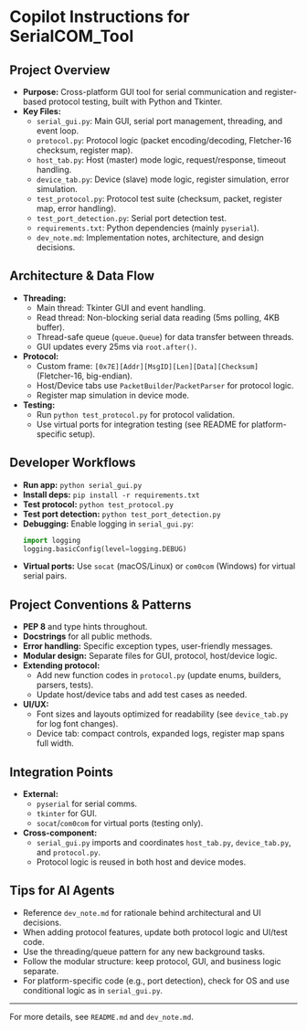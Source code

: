 # Copilot Instructions for SerialCOM_Tool

## Project Overview
- **Purpose:** Cross-platform GUI tool for serial communication and register-based protocol testing, built with Python and Tkinter.
- **Key Files:**
  - `serial_gui.py`: Main GUI, serial port management, threading, and event loop.
  - `protocol.py`: Protocol logic (packet encoding/decoding, Fletcher-16 checksum, register map).
  - `host_tab.py`: Host (master) mode logic, request/response, timeout handling.
  - `device_tab.py`: Device (slave) mode logic, register simulation, error simulation.
  - `test_protocol.py`: Protocol test suite (checksum, packet, register map, error handling).
  - `test_port_detection.py`: Serial port detection test.
  - `requirements.txt`: Python dependencies (mainly `pyserial`).
  - `dev_note.md`: Implementation notes, architecture, and design decisions.

## Architecture & Data Flow
- **Threading:**
  - Main thread: Tkinter GUI and event handling.
  - Read thread: Non-blocking serial data reading (5ms polling, 4KB buffer).
  - Thread-safe queue (`queue.Queue`) for data transfer between threads.
  - GUI updates every 25ms via `root.after()`.
- **Protocol:**
  - Custom frame: `[0x7E][Addr][MsgID][Len][Data][Checksum]` (Fletcher-16, big-endian).
  - Host/Device tabs use `PacketBuilder`/`PacketParser` for protocol logic.
  - Register map simulation in device mode.
- **Testing:**
  - Run `python test_protocol.py` for protocol validation.
  - Use virtual ports for integration testing (see README for platform-specific setup).

## Developer Workflows
- **Run app:** `python serial_gui.py`
- **Install deps:** `pip install -r requirements.txt`
- **Test protocol:** `python test_protocol.py`
- **Test port detection:** `python test_port_detection.py`
- **Debugging:** Enable logging in `serial_gui.py`:
  ```python
  import logging
  logging.basicConfig(level=logging.DEBUG)
  ```
- **Virtual ports:** Use `socat` (macOS/Linux) or `com0com` (Windows) for virtual serial pairs.

## Project Conventions & Patterns
- **PEP 8** and type hints throughout.
- **Docstrings** for all public methods.
- **Error handling:** Specific exception types, user-friendly messages.
- **Modular design:** Separate files for GUI, protocol, host/device logic.
- **Extending protocol:**
  - Add new function codes in `protocol.py` (update enums, builders, parsers, tests).
  - Update host/device tabs and add test cases as needed.
- **UI/UX:**
  - Font sizes and layouts optimized for readability (see `device_tab.py` for log font changes).
  - Device tab: compact controls, expanded logs, register map spans full width.

## Integration Points
- **External:**
  - `pyserial` for serial comms.
  - `tkinter` for GUI.
  - `socat`/`com0com` for virtual ports (testing only).
- **Cross-component:**
  - `serial_gui.py` imports and coordinates `host_tab.py`, `device_tab.py`, and `protocol.py`.
  - Protocol logic is reused in both host and device modes.

## Tips for AI Agents
- Reference `dev_note.md` for rationale behind architectural and UI decisions.
- When adding protocol features, update both protocol logic and UI/test code.
- Use the threading/queue pattern for any new background tasks.
- Follow the modular structure: keep protocol, GUI, and business logic separate.
- For platform-specific code (e.g., port detection), check for OS and use conditional logic as in `serial_gui.py`.

---
For more details, see `README.md` and `dev_note.md`.
